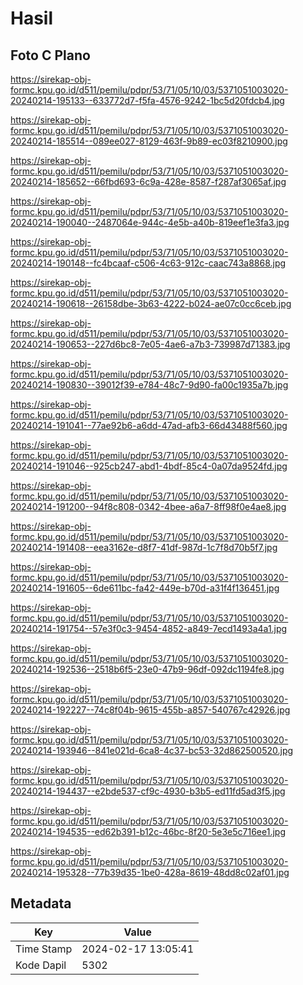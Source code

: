 # Hasil

## Foto C Plano

https://sirekap-obj-formc.kpu.go.id/d511/pemilu/pdpr/53/71/05/10/03/5371051003020-20240214-195133--633772d7-f5fa-4576-9242-1bc5d20fdcb4.jpg

https://sirekap-obj-formc.kpu.go.id/d511/pemilu/pdpr/53/71/05/10/03/5371051003020-20240214-185514--089ee027-8129-463f-9b89-ec03f8210900.jpg

https://sirekap-obj-formc.kpu.go.id/d511/pemilu/pdpr/53/71/05/10/03/5371051003020-20240214-185652--66fbd693-6c9a-428e-8587-f287af3065af.jpg

https://sirekap-obj-formc.kpu.go.id/d511/pemilu/pdpr/53/71/05/10/03/5371051003020-20240214-190040--2487064e-944c-4e5b-a40b-819eef1e3fa3.jpg

https://sirekap-obj-formc.kpu.go.id/d511/pemilu/pdpr/53/71/05/10/03/5371051003020-20240214-190148--fc4bcaaf-c506-4c63-912c-caac743a8868.jpg

https://sirekap-obj-formc.kpu.go.id/d511/pemilu/pdpr/53/71/05/10/03/5371051003020-20240214-190618--26158dbe-3b63-4222-b024-ae07c0cc6ceb.jpg

https://sirekap-obj-formc.kpu.go.id/d511/pemilu/pdpr/53/71/05/10/03/5371051003020-20240214-190653--227d6bc8-7e05-4ae6-a7b3-739987d71383.jpg

https://sirekap-obj-formc.kpu.go.id/d511/pemilu/pdpr/53/71/05/10/03/5371051003020-20240214-190830--39012f39-e784-48c7-9d90-fa00c1935a7b.jpg

https://sirekap-obj-formc.kpu.go.id/d511/pemilu/pdpr/53/71/05/10/03/5371051003020-20240214-191041--77ae92b6-a6dd-47ad-afb3-66d43488f560.jpg

https://sirekap-obj-formc.kpu.go.id/d511/pemilu/pdpr/53/71/05/10/03/5371051003020-20240214-191046--925cb247-abd1-4bdf-85c4-0a07da9524fd.jpg

https://sirekap-obj-formc.kpu.go.id/d511/pemilu/pdpr/53/71/05/10/03/5371051003020-20240214-191200--94f8c808-0342-4bee-a6a7-8ff98f0e4ae8.jpg

https://sirekap-obj-formc.kpu.go.id/d511/pemilu/pdpr/53/71/05/10/03/5371051003020-20240214-191408--eea3162e-d8f7-41df-987d-1c7f8d70b5f7.jpg

https://sirekap-obj-formc.kpu.go.id/d511/pemilu/pdpr/53/71/05/10/03/5371051003020-20240214-191605--6de611bc-fa42-449e-b70d-a31f4f136451.jpg

https://sirekap-obj-formc.kpu.go.id/d511/pemilu/pdpr/53/71/05/10/03/5371051003020-20240214-191754--57e3f0c3-9454-4852-a849-7ecd1493a4a1.jpg

https://sirekap-obj-formc.kpu.go.id/d511/pemilu/pdpr/53/71/05/10/03/5371051003020-20240214-192536--2518b6f5-23e0-47b9-96df-092dc1194fe8.jpg

https://sirekap-obj-formc.kpu.go.id/d511/pemilu/pdpr/53/71/05/10/03/5371051003020-20240214-192227--74c8f04b-9615-455b-a857-540767c42926.jpg

https://sirekap-obj-formc.kpu.go.id/d511/pemilu/pdpr/53/71/05/10/03/5371051003020-20240214-193946--841e021d-6ca8-4c37-bc53-32d862500520.jpg

https://sirekap-obj-formc.kpu.go.id/d511/pemilu/pdpr/53/71/05/10/03/5371051003020-20240214-194437--e2bde537-cf9c-4930-b3b5-ed11fd5ad3f5.jpg

https://sirekap-obj-formc.kpu.go.id/d511/pemilu/pdpr/53/71/05/10/03/5371051003020-20240214-194535--ed62b391-b12c-46bc-8f20-5e3e5c716ee1.jpg

https://sirekap-obj-formc.kpu.go.id/d511/pemilu/pdpr/53/71/05/10/03/5371051003020-20240214-195328--77b39d35-1be0-428a-8619-48dd8c02af01.jpg


## Metadata

| Key        | Value               |
| ---------- | ------------------- |
| Time Stamp | 2024-02-17 13:05:41 |
| Kode Dapil | 5302                |



